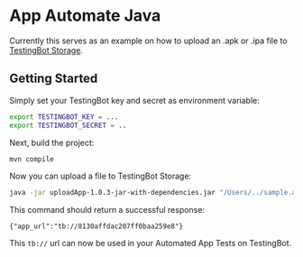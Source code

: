 App Automate Java
====================

Currently this serves as an example on how to upload an .apk or .ipa file to [TestingBot Storage](https://testingbot.com/support/api#upload).

Getting Started
----------------

Simply set your TestingBot key and secret as environment variable:

```bash
export TESTINGBOT_KEY = ...
export TESTINGBOT_SECRET = ..
```

Next, build the project:

```bash
mvn compile
```

Now you can upload a file to TestingBot Storage:

```bash
java -jar uploadApp-1.0.3-jar-with-dependencies.jar "/Users/../sample.apk"
```

This command should return a successful response:


```
{"app_url":"tb://8130affdac207ff0baa259e8"}
```

This `tb://` url can now be used in your Automated App Tests on TestingBot.
